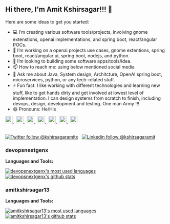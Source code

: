 ## Hi there, I'm Amit Kshirsagar!!!  👋

Here are some ideas to get you started:

- 💻 I’m creating various software tools/projects, involving gnome extenstions, openai implementations, and spring boot, react/angular POCs.
- 🌱 I’m working on a openai projects use cases, gnome extentions, spring boot, react/angular ui, spring boot, nodejs, and python.
- 👯 I’m looking to building some software apps/tools/idea.
- 📫 How to reach me: using below mentioned social media
- 💬 Ask me about Java, System design, Architcture, OpenAI spring boot, microservices, python, or any tech-related stuff.
- ⚡ Fun fact: I like working with different technologies and learning new stuff, like to get hands dirty and get involved at lowest level of implementation. I can design systems from scratch to finish, including devops, design, development and testing. One man Army !!!
- 😄 Pronouns: He/His


<a href="https://github.com/devopsnextgenx">
  <img alt="Amit's Twitter" width="22px" src="https://cdn.jsdelivr.net/npm/simple-icons@v3/icons/github.svg" />
</a> &nbsp;
<a href="https://github.com/amitkshirsagar13">
  <img alt="Amit's Twitter" width="22px" src="https://cdn.jsdelivr.net/npm/simple-icons@v3/icons/github.svg" />
</a> &nbsp;
<a href="https://twitter.com/kshirsagaramitx">
  <img alt="Amit's Twitter" width="22px" src="https://cdn.jsdelivr.net/npm/simple-icons@v3/icons/twitter.svg" />
</a> &nbsp;
<a href="https://linkedin.com/in/kshirsagar-amit">
  <img alt="Amit's Linkdein" width="22px" src="https://cdn.jsdelivr.net/npm/simple-icons@v3/icons/linkedin.svg" />
</a> &nbsp;
<a href="https://stackoverflow.com/users/2163910/amit-kshirsagar">
  <img alt="Amit's StackOverflow" width="22px" src="https://cdn.jsdelivr.net/npm/simple-icons@v3/icons/stackoverflow.svg" />
</a> &nbsp;
<a href="https://www.facebook.com/amit.kshirsagar.13">
  <img alt="Amit's Facebook" width="22px" src="https://cdn.jsdelivr.net/npm/simple-icons@v3/icons/facebook.svg" />
</a>  &nbsp;
<a href="https://instagram.com/amit.kshirsagar.13">
  <img alt="Amit's Instagram" width="22px" src="https://cdn.jsdelivr.net/npm/simple-icons@v3/icons/instagram.svg" />
</a>
<br/>
<br/>

[![Twitter follow @kshirsagaramitx](https://img.shields.io/twitter/follow/kshirsagaramitx?style=social)](https://twitter.com/kshirsagaramitx) &nbsp;
[![Linkedin follow @kshirsagaramit](https://img.shields.io/badge/-kshirsagar--amit-blue?style=flat-square&logo=Linkedin&logoColor=white&link=https://www.linkedin.com/in/kshirsagar-amit/)](https://www.linkedin.com/in/kshirsagar-amit/) &nbsp;

### devopsnextgenx

**Languages and Tools:**  

<a href="https://github.com/devopsnextgenx">
  <img align="center" src="https://github-readme-stats.vercel.app/api/top-langs/?username=devopsnextgenx&theme=transparent&count_private=true&layout=compact" alt="devopsnextgenx's most used languages" />
</a>
<a href="https://github.com/devopsnextgenx">
 <img align="center" src="https://github-readme-stats.vercel.app/api?username=devopsnextgenx&show_icons=true&theme=transparent&line_height=27&include_all_commits=true&count_private=true&hide=issues,prs,contribs" alt="devopsnextgenx's github stats"/>
</a>

### amitkshirsagar13

**Languages and Tools:**  

<a href="https://github.com/amitkshirsagar13">
  <img align="center" src="https://github-readme-stats.vercel.app/api/top-langs/?username=amitkshirsagar13&theme=transparent&count_private=true&layout=compact" alt="amitkshirsagar13's most used languages" />
</a>
<a href="https://github.com/amitkshirsagar13">
 <img align="center" src="https://github-readme-stats.vercel.app/api?username=amitkshirsagar13&show_icons=true&theme=transparent&line_height=27&include_all_commits=true&count_private=true&hide=issues,prs,contribs" alt="amitkshirsagar13's github stats"/>
</a>
